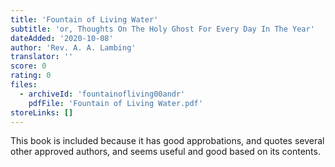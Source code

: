 ```yaml
---
title: 'Fountain of Living Water'
subtitle: 'or, Thoughts On The Holy Ghost For Every Day In The Year'
dateAdded: '2020-10-08'
author: 'Rev. A. A. Lambing'
translator: ''
score: 0
rating: 0
files:
  - archiveId: 'fountainofliving00andr'
    pdfFile: 'Fountain of Living Water.pdf'
storeLinks: []
---
```


This book is included because it has good approbations, and quotes several other approved authors, and seems useful and good based on its contents.
